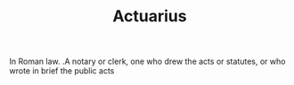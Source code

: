 ---
title: Actuarius
letter: A
permalink: "/definitions/actuarius.html"
body: In Roman law. .A notary or clerk, one who drew the acts or statutes, or who
  wrote in brief the public acts
published_at: '2018-07-07'
layout: post
---